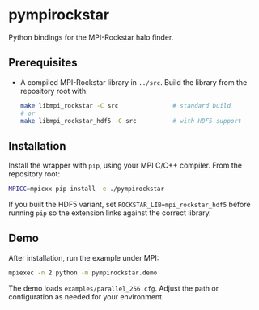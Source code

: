 # pympirockstar

Python bindings for the MPI-Rockstar halo finder.

## Prerequisites

* A compiled MPI-Rockstar library in `../src`.
  Build the library from the repository root with:

  ```bash
  make libmpi_rockstar -C src               # standard build
  # or
  make libmpi_rockstar_hdf5 -C src          # with HDF5 support
  ```

## Installation

Install the wrapper with `pip`, using your MPI C/C++ compiler.  From the
repository root:

```bash
MPICC=mpicxx pip install -e ./pympirockstar
```

If you built the HDF5 variant, set `ROCKSTAR_LIB=mpi_rockstar_hdf5` before
running `pip` so the extension links against the correct library.

## Demo

After installation, run the example under MPI:

```bash
mpiexec -n 2 python -m pympirockstar.demo
```

The demo loads `examples/parallel_256.cfg`.  Adjust the path or configuration
as needed for your environment.
